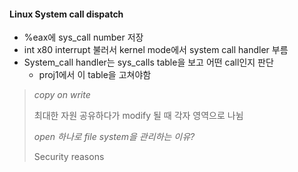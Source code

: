 #### Linux System call dispatch

* %eax에 sys_call number 저장
* int x80 interrupt 불러서 kernel mode에서 system call handler 부름
* System_call handler는 sys_calls table을 보고 어떤 call인지 판단
    * proj1에서 이 table을 고쳐야함

> *copy on write*
>
> 최대한 자원 공유하다가 modify 될 때 각자 영역으로 나뉨
>
> *open 하나로 file system을 관리하는 이유?*
>
> Security reasons
